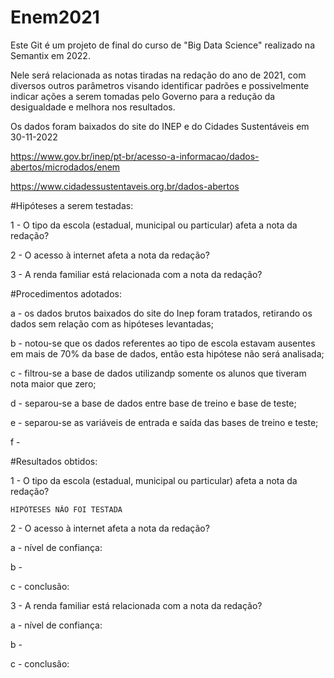 # Enem2021

Este Git é um projeto de final do curso de "Big Data Science" realizado na Semantix em 2022.

Nele será relacionada as notas tiradas na redação do ano de 2021, com diversos outros parâmetros visando identificar padrões e possivelmente indicar ações a serem tomadas pelo Governo para a redução da desigualdade e melhora nos resultados.

Os dados foram baixados do site do INEP e do Cidades Sustentáveis em 30-11-2022

https://www.gov.br/inep/pt-br/acesso-a-informacao/dados-abertos/microdados/enem

https://www.cidadessustentaveis.org.br/dados-abertos
 
#Hipóteses a serem testadas:

1 - O tipo da escola (estadual, municipal ou particular) afeta a nota da redação?

2 - O acesso à internet afeta a nota da redação?

3 - A renda familiar está relacionada com a nota da redação?

#Procedimentos adotados:

a - os dados brutos baixados do site do Inep foram tratados, retirando os dados sem relação com as hipóteses levantadas;

b - notou-se que os dados referentes ao tipo de escola estavam ausentes em mais de 70% da base de dados, então esta hipótese não será analisada;

c - filtrou-se a base de dados utilizandp somente os alunos que tiveram nota maior que zero;

d - separou-se a base de dados entre base de treino e base de teste;

e - separou-se as variáveis de entrada e saída das bases de treino e teste;

f - 


#Resultados obtidos:

1 - O tipo da escola (estadual, municipal ou particular) afeta a nota da redação?

    HIPÓTESES NÂO FOI TESTADA

2 - O acesso à internet afeta a nota da redação?

a - nível de confiança:

b - 

c - conclusão:


3 - A renda familiar está relacionada com a nota da redação?

a - nível de confiança:

b - 

c - conclusão:



